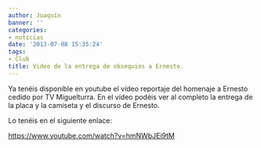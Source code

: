 ```yaml
---
author: Joaquín
banner: ''
categories:
- noticias
date: '2013-07-08 15:35:24'
tags:
- Club
title: Video de la entrega de obsequios a Ernesto.
---
```


Ya tenéis disponible en youtube el vídeo reportaje del homenaje a Ernesto cedido por TV Miguelturra. En el vídeo podéis ver al completo la entrega de la placa y la camiseta y el discurso de Ernesto. 

Lo tenéis en el siguiente enlace:

https://www.youtube.com/watch?v=hmNWbJEi9tM

